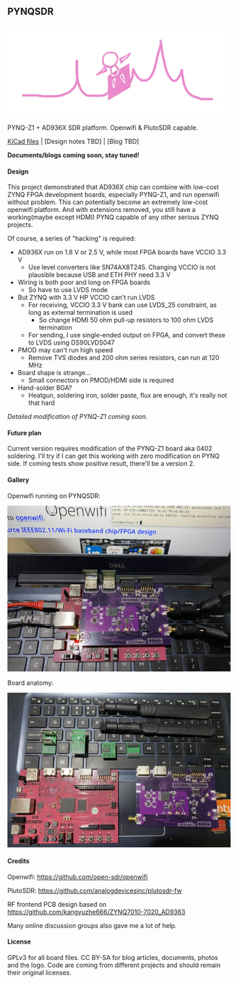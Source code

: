 ## PYNQSDR

![](pic/logo.png)

PYNQ-Z1 + AD936X SDR platform. Openwifi & PlutoSDR capable. 

[KiCad files](./kicad) | [Design notes TBD] | [Blog TBD]

**Documents/blogs coming soon, stay tuned!**

#### Design

This project demonstrated that AD936X chip can combine with low-cost ZYNQ FPGA development boards, especially PYNQ-Z1, and run openwifi without problem. This can potentially become an extremely low-cost openwifi platform. And with extensions removed, you still have a working(maybe except HDMI) PYNQ capable of any other serious ZYNQ projects. 

Of course, a series of "hacking" is required: 

- AD936X run on 1.8 V or 2.5 V, while most FPGA boards have VCCIO 3.3 V
  - Use level converters like SN74AX8T245. Changing VCCIO is not plausible because USB and ETH PHY need 3.3 V
- Wiring is both poor and long on FPGA boards
  - So have to use LVDS mode
- But ZYNQ with 3.3 V HP VCCIO can't run LVDS
  - For receiving, VCCIO 3.3 V bank can use LVDS_25 constraint, as long as external termination is used 
    - So change HDMI 50 ohm pull-up resistors to 100 ohm LVDS termination
  - For sending, I use single-ended output on FPGA, and convert these to LVDS using DS90LVDS047
- PMOD may can't run high speed
  - Remove TVS diodes and 200 ohm series resistors, can run at 120 MHz
- Board shape is strange...
  - Small connectors on PMOD/HDMI side is required
- Hand-solder BGA?
  - Heatgun, soldering iron, solder paste, flux are enough, it's really not that hard

*Detailed modification of PYNQ-Z1 coming soon.*

#### Future plan

Current version requires modification of the PYNQ-Z1 board aka 0402 soldering. I'll try if I can get this working with zero modification on PYNQ side. If coming tests show positive result, there'll be a version 2. 

#### Gallery

Openwifi running on PYNQSDR: 

![](pic/openwifi_running.png)

Board anatomy: 

![](pic/anatomy.png)

#### Credits

Openwifi: https://github.com/open-sdr/openwifi

PlutoSDR: https://github.com/analogdevicesinc/plutosdr-fw

RF frontend PCB design based on https://github.com/kangyuzhe666/ZYNQ7010-7020_AD9363

Many online discussion groups also gave me a lot of help. 

#### License

GPLv3 for all board files. CC BY-SA for blog articles, documents, photos and the logo. Code are coming from different projects and should remain their original licenses. 